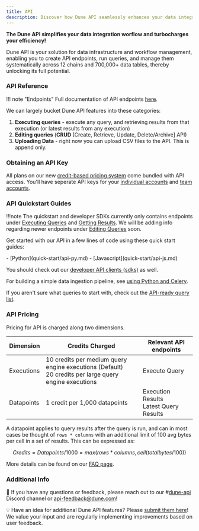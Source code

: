 ```yaml
---
title: API
description: Discover how Dune API seamlessly enhances your data integration workflow, turbocharging your efficiency.
---
```


**The Dune API simplifies your data integration worflow and turbocharges your efficiency!** 

Dune API is your solution for data infrastructure and workflow management, enabling you to create API endpoints, run queries, and manage them systematically across 12 chains and 700,000+ data tables, thereby unlocking its full potential.

### API Reference

!!! note "Endpoints"
    Full documentation of API endpoints [here](api-reference/index.md).

We can largely bucket Dune API features into these categories: 

1. **Executing queries** - execute any query, and retrieving results from that execution (or latest results from any execution)
2. **Editing queries** (**CRUD** [Create, Retrieve, Update, Delete/Archive] API) 
3. **Uploading Data** - right now you can upload CSV files to the API. This is append only.

### Obtaining an API Key
All plans on our new [credit-based pricing system](https://dune.com/pricing) come bundled with API access.
You'll have seperate API keys for your [individual accounts](https://dune.com/settings/api) and [team accounts](https://dune.com/settings/teams).

### API Quickstart Guides

!!!note
    The quickstart and developer SDKs currently only contains endpoints under [Executing Queries](./api-reference/execute-queries) and [Getting Results](./api-reference/get-results). We will be adding info regarding newer endpoints under [Editing Queries](./api-reference/edit-queries) soon.

Get started with our API in a few lines of code using these quick start guides:

<div class="cards grid" markdown>
- [Python](quick-start/api-py.md)
- [Javascript](quick-start/api-js.md)
</div>

You should check out our [developer API clients (sdks)](quick-start/community-clients.md) as well.

For building a simple data ingestion pipeline, see [using Python and Celery](https://adamparrish.xyz/downstream-data-extract-transform-load).

If you aren't sure what queries to start with, check out the [API-ready query list](quick-start/index.md).

### API Pricing
Pricing for API is charged along two dimensions.

| Dimension | Credits Charged | Relevant API endpoints |
|---|---|---|
| Executions | 10 credits per medium query engine executions (Default)<br>20 credits per large query engine executions | Execute Query |
| Datapoints | 1 credit per 1,000 datapoints | Execution Results<br>Latest Query Results |

A datapoint applies to query results after the query is run, and can in most cases be thought of `rows * columns` with an additional limit of 100 avg bytes per cell in a set of results. This can be expressed as: 
```math
Credits = Datapoints/1000 = max(rows*columns, ceil(totalbytes/100))
```
More details can be found on our [FAQ page](https://dune.com/docs/api/faq/#faq-billing-pricing).

### Additional Info

💭 If you have any questions or feedback, please reach out to our #[dune-api](https://discord.com/channels/757637422384283659/1019910980634939433) Discord channel or [api-feedback@dune.com](mailto:api-feedback@dune.com)!

💡 Have an idea for additional Dune API features? Please [submit them here](https://feedback.dune.com/)! We value your input and are regularly implementing improvements based on user feedback.
